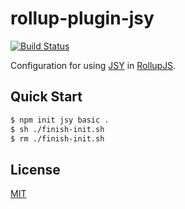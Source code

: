 # rollup-plugin-jsy
[![Build Status](https://travis-ci.org/jsy-lang/rollup-plugin-jsy.svg?branch=master)](https://travis-ci.org/jsy-lang/rollup-plugin-jsy)

Configuration for using [JSY](https://github.com/jsy-lang/jsy-lang-docs#readme) in [RollupJS](https://rollupjs.org).

## Quick Start

```bash
$ npm init jsy basic .
$ sh ./finish-init.sh
$ rm ./finish-init.sh
```

## License

[MIT](LICENSE)
